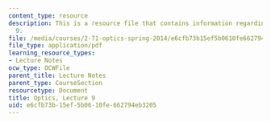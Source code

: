```yaml
---
content_type: resource
description: This is a resource file that contains information regarding optics lecture
  9.
file: /media/courses/2-71-optics-spring-2014/e6cfb73b15ef5b0610fe662794eb3205_MIT2_71S14_lec9_notes.pdf
file_type: application/pdf
learning_resource_types:
- Lecture Notes
ocw_type: OCWFile
parent_title: Lecture Notes
parent_type: CourseSection
resourcetype: Document
title: Optics, Lecture 9
uid: e6cfb73b-15ef-5b06-10fe-662794eb3205
---
```

